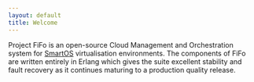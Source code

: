 ```yaml
---
layout: default
title: Welcome
---
```


Project FiFo is an open-source Cloud Management and Orchestration system for [SmartOS](https://smartos.org) virtualisation environments. The components of FiFo are written entirely in Erlang which gives the suite excellent stability and fault recovery as it continues maturing to a production quality release.
